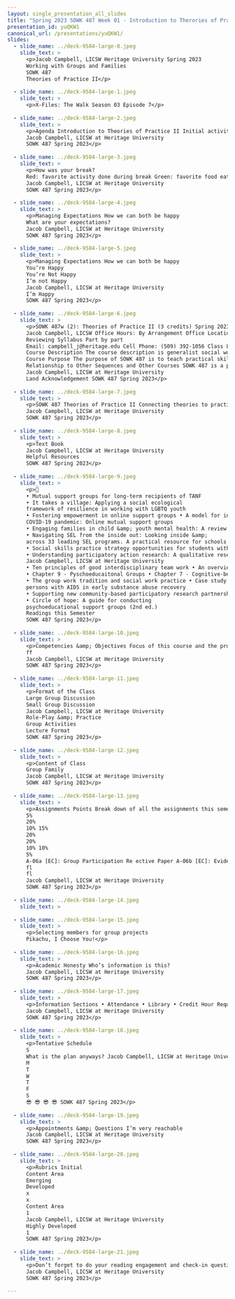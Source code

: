 ```yaml
---
layout: single_presentation_all_slides
title: "Spring 2023 SOWK 487 Week 01 - Introduction to Therories of Practice II"
presentation_id: yuQKW1
canonical_url: /presentations/yuQKW1/
slides:
  - slide_name: ../deck-9584-large-0.jpeg
    slide_text: >
      <p>Jacob Campbell, LICSW Heritage University Spring 2023
      Working with Groups and Families
      SOWK 487
      Theories of Practice II</p>
      
  - slide_name: ../deck-9584-large-1.jpeg
    slide_text: >
      <p>X-Files: The Walk Season 03 Episode 7</p>
      
  - slide_name: ../deck-9584-large-2.jpeg
    slide_text: >
      <p>Agenda Introduction to Theories of Practice II Initial activity Discuss class Review syllabus
      Jacob Campbell, LICSW at Heritage University
      SOWK 487 Spring 2023</p>
      
  - slide_name: ../deck-9584-large-3.jpeg
    slide_text: >
      <p>How was your break?
      Red: favorite activity done during break Green: favorite food eaten over the holidays Yellow: favorite movie or TV show Orange: tradition that is unique to your family Brown: something you are looking forward to this year Blue: wild cards
      Jacob Campbell, LICSW at Heritage University
      SOWK 487 Spring 2023</p>
      
  - slide_name: ../deck-9584-large-4.jpeg
    slide_text: >
      <p>Managing Expectations How we can both be happy
      What are your expectations?
      Jacob Campbell, LICSW at Heritage University
      SOWK 487 Spring 2023</p>
      
  - slide_name: ../deck-9584-large-5.jpeg
    slide_text: >
      <p>Managing Expectations How we can both be happy
      You’re Happy
      You’re Not Happy
      I’m not Happy
      Jacob Campbell, LICSW at Heritage University
      I’m Happy
      SOWK 487 Spring 2023</p>
      
  - slide_name: ../deck-9584-large-6.jpeg
    slide_text: >
      <p>SOWK 487w (2): Theories of Practice II (3 credits) Spring 2023, Heritage at CBC
      Jacob Campbell, LICSW Office Hours: By Arrangement Office Location: None Course Hours: Wednesdays 5:30 – 8:15 PM
      Reviewing Syllabus Part by part
      Email: campbell_j@heritage.edu Cell Phone: (509) 392-1056 Class Location: SWL 112
      Course Description The course description is generalist social work practice with microsystems. Knowledge and methods to bring about planned change with families, natural networks, groups, and practice skills in group process. Offered Spring semester. Prerequisite(s): SOWK 486W Limited to majors.
      Course Purpose The purpose of SOWK 487 is to teach practical skills students can take with them in working with groups and families. It focuses on working with families and both therapeutic groups and task groups. Most weeks, students have opportunities to practice facilitating groups with their classmates or group activities they can take with them.
      Relationship to Other Sequences and Other Courses SOWK 487 is a practice class focused on teaching skills for effecting change in clients in groups and families. There are three theories of practice courses during a student’s time in the social work program. Each one focuses on a different level of interaction. First, starting with individuals, then SOWK 487 Theories of Practice II looks at working with groups. Finally, SOWK 488 looks at working with communities and a macro perspective.
      Jacob Campbell, LICSW at Heritage University
      Land Acknowledgement SOWK 487 Spring 2023</p>
      
  - slide_name: ../deck-9584-large-7.jpeg
    slide_text: >
      <p>SOWK 487 Theories of Practice II Connecting theories to practice for working with groups (therapeutic and task) and with families
      Jacob Campbell, LICSW at Heritage University
      SOWK 487 Spring 2023</p>
      
  - slide_name: ../deck-9584-large-8.jpeg
    slide_text: >
      <p>Text Book
      Jacob Campbell, LICSW at Heritage University
      Helpful Resources
      SOWK 487 Spring 2023</p>
      
  - slide_name: ../deck-9584-large-9.jpeg
    slide_text: >
      <p>􁆽
      • Mutual support groups for long-term recipients of TANF
      • It takes a village: Applying a social ecological
      framework of resilience in working with LGBTQ youth
      • Fostering empowerment in online support groups • A model for interdisciplinary collaboration. • Social workers helping each other during the
      COVID-19 pandemic: Online mutual support groups
      • Engaging families in child &amp; youth mental health: A review of best, emerging and promising practices
      • Navigating SEL from the inside out: Looking inside &amp;
      across 33 leading SEL programs. A practical resource for schools and OST providers. Preschool &amp; elementary focus
      • Social skills practice strategy opportunities for students with EBD
      • Understanding participatory action research: A qualitative research methodology option
      Jacob Campbell, LICSW at Heritage University
      • Ten principles of good interdisciplinary team work • An overview of dialectical behavior therapy for professional psychologists.
      • Chapter 9 - Pyschoeducaitonal Groups • Chapter 7 - Cognitive-behavioral group work • An integrated trauma-informed, mutual aid model of group work
      • The group work tradition and social work practice • Case study 7-1: A mutual-aid support group for
      persons with AIDS in early substance abuse recovery
      • Supporting new community-based participatory research partnerships.
      • Circle of hope: A guide for conducting
      psychoeducational support groups (2nd ed.)
      Readings this Semester
      SOWK 487 Spring 2023</p>
      
  - slide_name: ../deck-9584-large-10.jpeg
    slide_text: >
      <p>Competencies &amp; Objectives Focus of this course and the program Demonstrate Ethical and Professional Behavior Engage Diversity and Di erence in Practice Advance Human Rights and Social, Economic, and Environmental Justice Engage in Practice-informed Research and Research-informed Practice Engage in Policy Practice Engage with Individuals, Families, Groups, Organizations, and Communities Assess Individuals, Families, Groups, Organizations, and Communities Intervene with Individuals, Families, Groups, Organizations, and Communities Evaluate Practice with Individuals, Families, Groups, Organizations, and Communities
      ff
      Jacob Campbell, LICSW at Heritage University
      SOWK 487 Spring 2023</p>
      
  - slide_name: ../deck-9584-large-11.jpeg
    slide_text: >
      <p>Format of the Class
      Large Group Discussion
      Small Group Discussion
      Jacob Campbell, LICSW at Heritage University
      Role-Play &amp; Practice
      Group Activities
      Lecture Format
      SOWK 487 Spring 2023</p>
      
  - slide_name: ../deck-9584-large-12.jpeg
    slide_text: >
      <p>Content of Class
      Group Family
      Jacob Campbell, LICSW at Heritage University
      SOWK 487 Spring 2023</p>
      
  - slide_name: ../deck-9584-large-13.jpeg
    slide_text: >
      <p>Assignments Points Break down of all the assignments this semester A-01: Class Engagement and Attendance A-02: Reading Engagement and Check-in Questions A-03: Family Treatment Modality Research Presentation A-04a: Group Intervention Pitch A-04b: Group Member Feedback A-04c - Re ective Paper A-05: Research Paper to Inform Group Practice
      5%
      20%
      10% 15%
      20%
      20%
      10% 10%
      5%
      A-06a [EC]: Group Participation Re ective Paper A-06b [EC]: Evidence-Based Practices for Culturally Competent Social Work
      fl
      fl
      Jacob Campbell, LICSW at Heritage University
      SOWK 487 Spring 2023</p>
      
  - slide_name: ../deck-9584-large-14.jpeg
    slide_text: >
      
  - slide_name: ../deck-9584-large-15.jpeg
    slide_text: >
      <p>Selecting members for group projects
      Pikachu, I Choose You!</p>
      
  - slide_name: ../deck-9584-large-16.jpeg
    slide_text: >
      <p>Academic Honesty Who’s information is this?
      Jacob Campbell, LICSW at Heritage University
      SOWK 487 Spring 2023</p>
      
  - slide_name: ../deck-9584-large-17.jpeg
    slide_text: >
      <p>Information Sections • Attendance • Library • Credit Hour Requirements • Campus Security &amp; Safety • Accommodation Policy
      Jacob Campbell, LICSW at Heritage University
      SOWK 487 Spring 2023</p>
      
  - slide_name: ../deck-9584-large-18.jpeg
    slide_text: >
      <p>Tentative Schedule
      S
      What is the plan anyways? Jacob Campbell, LICSW at Heritage University
      M
      T
      W
      T
      F
      S
      😎 😎 😎 😎 SOWK 487 Spring 2023</p>
      
  - slide_name: ../deck-9584-large-19.jpeg
    slide_text: >
      <p>Appointments &amp; Questions I’m very reachable
      Jacob Campbell, LICSW at Heritage University
      SOWK 487 Spring 2023</p>
      
  - slide_name: ../deck-9584-large-20.jpeg
    slide_text: >
      <p>Rubrics Initial
      Content Area
      Emerging
      Developed
      x
      x
      Content Area
      1
      Jacob Campbell, LICSW at Heritage University
      Highly Developed
      1
      SOWK 487 Spring 2023</p>
      
  - slide_name: ../deck-9584-large-21.jpeg
    slide_text: >
      <p>Don’t forget to do your reading engagement and check-in question for this week. Next weeks reading is Chapter 10 in the Hepworth text.
      Jacob Campbell, LICSW at Heritage University
      SOWK 487 Spring 2023</p>
      
---
```

